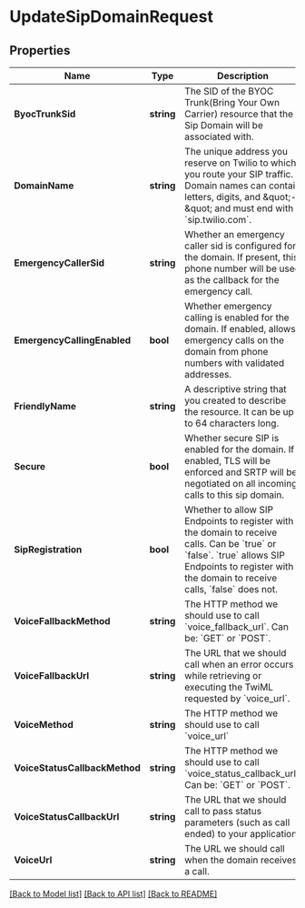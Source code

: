 # UpdateSipDomainRequest

## Properties

Name | Type | Description | Notes
------------ | ------------- | ------------- | -------------
**ByocTrunkSid** | **string** | The SID of the BYOC Trunk(Bring Your Own Carrier) resource that the Sip Domain will be associated with. | [optional] 
**DomainName** | **string** | The unique address you reserve on Twilio to which you route your SIP traffic. Domain names can contain letters, digits, and \&quot;-\&quot; and must end with &#x60;sip.twilio.com&#x60;. | [optional] 
**EmergencyCallerSid** | **string** | Whether an emergency caller sid is configured for the domain. If present, this phone number will be used as the callback for the emergency call. | [optional] 
**EmergencyCallingEnabled** | **bool** | Whether emergency calling is enabled for the domain. If enabled, allows emergency calls on the domain from phone numbers with validated addresses. | [optional] 
**FriendlyName** | **string** | A descriptive string that you created to describe the resource. It can be up to 64 characters long. | [optional] 
**Secure** | **bool** | Whether secure SIP is enabled for the domain. If enabled, TLS will be enforced and SRTP will be negotiated on all incoming calls to this sip domain. | [optional] 
**SipRegistration** | **bool** | Whether to allow SIP Endpoints to register with the domain to receive calls. Can be &#x60;true&#x60; or &#x60;false&#x60;. &#x60;true&#x60; allows SIP Endpoints to register with the domain to receive calls, &#x60;false&#x60; does not. | [optional] 
**VoiceFallbackMethod** | **string** | The HTTP method we should use to call &#x60;voice_fallback_url&#x60;. Can be: &#x60;GET&#x60; or &#x60;POST&#x60;. | [optional] 
**VoiceFallbackUrl** | **string** | The URL that we should call when an error occurs while retrieving or executing the TwiML requested by &#x60;voice_url&#x60;. | [optional] 
**VoiceMethod** | **string** | The HTTP method we should use to call &#x60;voice_url&#x60; | [optional] 
**VoiceStatusCallbackMethod** | **string** | The HTTP method we should use to call &#x60;voice_status_callback_url&#x60;. Can be: &#x60;GET&#x60; or &#x60;POST&#x60;. | [optional] 
**VoiceStatusCallbackUrl** | **string** | The URL that we should call to pass status parameters (such as call ended) to your application. | [optional] 
**VoiceUrl** | **string** | The URL we should call when the domain receives a call. | [optional] 

[[Back to Model list]](../README.md#documentation-for-models) [[Back to API list]](../README.md#documentation-for-api-endpoints) [[Back to README]](../README.md)



